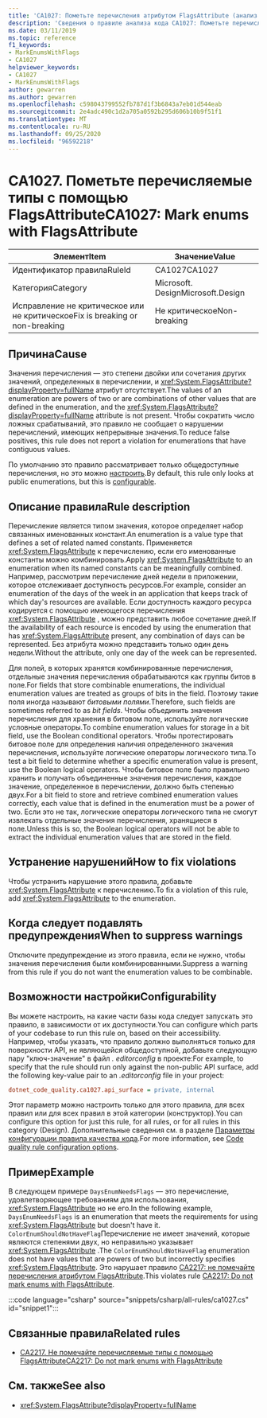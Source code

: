 ```yaml
---
title: 'CA1027: Пометьте перечисления атрибутом FlagsAttribute (анализ кода)'
description: 'Сведения о правиле анализа кода CA1027: Пометьте перечисления атрибутом FlagsAttribute'
ms.date: 03/11/2019
ms.topic: reference
f1_keywords:
- MarkEnumsWithFlags
- CA1027
helpviewer_keywords:
- CA1027
- MarkEnumsWithFlags
author: gewarren
ms.author: gewarren
ms.openlocfilehash: c598043799552fb787d1f3b6843a7eb01d544eab
ms.sourcegitcommit: 2e4adc490c1d2a705a0592b295d606b10b9f51f1
ms.translationtype: MT
ms.contentlocale: ru-RU
ms.lasthandoff: 09/25/2020
ms.locfileid: "96592218"
---
```

# <a name="ca1027-mark-enums-with-flagsattribute"></a><span data-ttu-id="28ead-103">CA1027. Пометьте перечисляемые типы с помощью FlagsAttribute</span><span class="sxs-lookup"><span data-stu-id="28ead-103">CA1027: Mark enums with FlagsAttribute</span></span>

| <span data-ttu-id="28ead-104">Элемент</span><span class="sxs-lookup"><span data-stu-id="28ead-104">Item</span></span>                                     | <span data-ttu-id="28ead-105">Значение</span><span class="sxs-lookup"><span data-stu-id="28ead-105">Value</span></span>            |
|------------------------------------------|------------------|
| <span data-ttu-id="28ead-106">Идентификатор правила</span><span class="sxs-lookup"><span data-stu-id="28ead-106">RuleId</span></span>                                   | <span data-ttu-id="28ead-107">CA1027</span><span class="sxs-lookup"><span data-stu-id="28ead-107">CA1027</span></span>           |
| <span data-ttu-id="28ead-108">Категория</span><span class="sxs-lookup"><span data-stu-id="28ead-108">Category</span></span>                                 | <span data-ttu-id="28ead-109">Microsoft. Design</span><span class="sxs-lookup"><span data-stu-id="28ead-109">Microsoft.Design</span></span> |
| <span data-ttu-id="28ead-110">Исправление не критическое или не критическое</span><span class="sxs-lookup"><span data-stu-id="28ead-110">Fix is breaking or non-breaking</span></span> | <span data-ttu-id="28ead-111">Не критическое</span><span class="sxs-lookup"><span data-stu-id="28ead-111">Non-breaking</span></span>     |

## <a name="cause"></a><span data-ttu-id="28ead-112">Причина</span><span class="sxs-lookup"><span data-stu-id="28ead-112">Cause</span></span>

<span data-ttu-id="28ead-113">Значения перечисления — это степени двойки или сочетания других значений, определенных в перечислении, и <xref:System.FlagsAttribute?displayProperty=fullName> атрибут отсутствует.</span><span class="sxs-lookup"><span data-stu-id="28ead-113">The values of an enumeration are powers of two or are combinations of other values that are defined in the enumeration, and the <xref:System.FlagsAttribute?displayProperty=fullName> attribute is not present.</span></span> <span data-ttu-id="28ead-114">Чтобы сократить число ложных срабатываний, это правило не сообщает о нарушении перечислений, имеющих непрерывные значения.</span><span class="sxs-lookup"><span data-stu-id="28ead-114">To reduce false positives, this rule does not report a violation for enumerations that have contiguous values.</span></span>

<span data-ttu-id="28ead-115">По умолчанию это правило рассматривает только общедоступные перечисления, но это можно [настроить](#configurability).</span><span class="sxs-lookup"><span data-stu-id="28ead-115">By default, this rule only looks at public enumerations, but this is [configurable](#configurability).</span></span>

## <a name="rule-description"></a><span data-ttu-id="28ead-116">Описание правила</span><span class="sxs-lookup"><span data-stu-id="28ead-116">Rule description</span></span>

<span data-ttu-id="28ead-117">Перечисление является типом значения, которое определяет набор связанных именованных констант.</span><span class="sxs-lookup"><span data-stu-id="28ead-117">An enumeration is a value type that defines a set of related named constants.</span></span> <span data-ttu-id="28ead-118">Применяется <xref:System.FlagsAttribute> к перечислению, если его именованные константы можно комбинировать.</span><span class="sxs-lookup"><span data-stu-id="28ead-118">Apply <xref:System.FlagsAttribute> to an enumeration when its named constants can be meaningfully combined.</span></span> <span data-ttu-id="28ead-119">Например, рассмотрим перечисление дней недели в приложении, которое отслеживает доступность ресурсов.</span><span class="sxs-lookup"><span data-stu-id="28ead-119">For example, consider an enumeration of the days of the week in an application that keeps track of which day's resources are available.</span></span> <span data-ttu-id="28ead-120">Если доступность каждого ресурса кодируется с помощью имеющегося перечисления <xref:System.FlagsAttribute> , можно представить любое сочетание дней.</span><span class="sxs-lookup"><span data-stu-id="28ead-120">If the availability of each resource is encoded by using the enumeration that has <xref:System.FlagsAttribute> present, any combination of days can be represented.</span></span> <span data-ttu-id="28ead-121">Без атрибута можно представить только один день недели.</span><span class="sxs-lookup"><span data-stu-id="28ead-121">Without the attribute, only one day of the week can be represented.</span></span>

<span data-ttu-id="28ead-122">Для полей, в которых хранятся комбинированные перечисления, отдельные значения перечисления обрабатываются как группы битов в поле.</span><span class="sxs-lookup"><span data-stu-id="28ead-122">For fields that store combinable enumerations, the individual enumeration values are treated as groups of bits in the field.</span></span> <span data-ttu-id="28ead-123">Поэтому такие поля иногда называют *битовыми полями*.</span><span class="sxs-lookup"><span data-stu-id="28ead-123">Therefore, such fields are sometimes referred to as *bit fields*.</span></span> <span data-ttu-id="28ead-124">Чтобы объединить значения перечисления для хранения в битовом поле, используйте логические условные операторы.</span><span class="sxs-lookup"><span data-stu-id="28ead-124">To combine enumeration values for storage in a bit field, use the Boolean conditional operators.</span></span> <span data-ttu-id="28ead-125">Чтобы протестировать битовое поле для определения наличия определенного значения перечисления, используйте логические операторы логического типа.</span><span class="sxs-lookup"><span data-stu-id="28ead-125">To test a bit field to determine whether a specific enumeration value is present, use the Boolean logical operators.</span></span> <span data-ttu-id="28ead-126">Чтобы битовое поле было правильно хранить и получать объединенные значения перечисления, каждое значение, определенное в перечислении, должно быть степенью двух.</span><span class="sxs-lookup"><span data-stu-id="28ead-126">For a bit field to store and retrieve combined enumeration values correctly, each value that is defined in the enumeration must be a power of two.</span></span> <span data-ttu-id="28ead-127">Если это не так, логические операторы логического типа не смогут извлекать отдельные значения перечисления, хранящиеся в поле.</span><span class="sxs-lookup"><span data-stu-id="28ead-127">Unless this is so, the Boolean logical operators will not be able to extract the individual enumeration values that are stored in the field.</span></span>

## <a name="how-to-fix-violations"></a><span data-ttu-id="28ead-128">Устранение нарушений</span><span class="sxs-lookup"><span data-stu-id="28ead-128">How to fix violations</span></span>

<span data-ttu-id="28ead-129">Чтобы устранить нарушение этого правила, добавьте <xref:System.FlagsAttribute> к перечислению.</span><span class="sxs-lookup"><span data-stu-id="28ead-129">To fix a violation of this rule, add <xref:System.FlagsAttribute> to the enumeration.</span></span>

## <a name="when-to-suppress-warnings"></a><span data-ttu-id="28ead-130">Когда следует подавлять предупреждения</span><span class="sxs-lookup"><span data-stu-id="28ead-130">When to suppress warnings</span></span>

<span data-ttu-id="28ead-131">Отключите предупреждение из этого правила, если не нужно, чтобы значения перечисления были комбинированными.</span><span class="sxs-lookup"><span data-stu-id="28ead-131">Suppress a warning from this rule if you do not want the enumeration values to be combinable.</span></span>

## <a name="configurability"></a><span data-ttu-id="28ead-132">Возможности настройки</span><span class="sxs-lookup"><span data-stu-id="28ead-132">Configurability</span></span>

<span data-ttu-id="28ead-133">Вы можете настроить, на какие части базы кода следует запускать это правило, в зависимости от их доступности.</span><span class="sxs-lookup"><span data-stu-id="28ead-133">You can configure which parts of your codebase to run this rule on, based on their accessibility.</span></span> <span data-ttu-id="28ead-134">Например, чтобы указать, что правило должно выполняться только для поверхности API, не являющейся общедоступной, добавьте следующую пару "ключ-значение" в файл *. editorconfig* в проекте:</span><span class="sxs-lookup"><span data-stu-id="28ead-134">For example, to specify that the rule should run only against the non-public API surface, add the following key-value pair to an *.editorconfig* file in your project:</span></span>

```ini
dotnet_code_quality.ca1027.api_surface = private, internal
```

<span data-ttu-id="28ead-135">Этот параметр можно настроить только для этого правила, для всех правил или для всех правил в этой категории (конструктор).</span><span class="sxs-lookup"><span data-stu-id="28ead-135">You can configure this option for just this rule, for all rules, or for all rules in this category (Design).</span></span> <span data-ttu-id="28ead-136">Дополнительные сведения см. в разделе [Параметры конфигурации правила качества кода](../code-quality-rule-options.md).</span><span class="sxs-lookup"><span data-stu-id="28ead-136">For more information, see [Code quality rule configuration options](../code-quality-rule-options.md).</span></span>

## <a name="example"></a><span data-ttu-id="28ead-137">Пример</span><span class="sxs-lookup"><span data-stu-id="28ead-137">Example</span></span>

<span data-ttu-id="28ead-138">В следующем примере `DaysEnumNeedsFlags` — это перечисление, удовлетворяющее требованиям для использования, <xref:System.FlagsAttribute> но не его.</span><span class="sxs-lookup"><span data-stu-id="28ead-138">In the following example, `DaysEnumNeedsFlags` is an enumeration that meets the requirements for using <xref:System.FlagsAttribute> but doesn't have it.</span></span> <span data-ttu-id="28ead-139">`ColorEnumShouldNotHaveFlag`Перечисление не имеет значений, которые являются степенями двух, но неправильно указывает <xref:System.FlagsAttribute> .</span><span class="sxs-lookup"><span data-stu-id="28ead-139">The `ColorEnumShouldNotHaveFlag` enumeration does not have values that are powers of two but incorrectly specifies <xref:System.FlagsAttribute>.</span></span> <span data-ttu-id="28ead-140">Это нарушает правило [CA2217: не помечайте перечисления атрибутом FlagsAttribute](ca2217.md).</span><span class="sxs-lookup"><span data-stu-id="28ead-140">This violates rule [CA2217: Do not mark enums with FlagsAttribute](ca2217.md).</span></span>

:::code language="csharp" source="snippets/csharp/all-rules/ca1027.cs" id="snippet1":::

## <a name="related-rules"></a><span data-ttu-id="28ead-141">Связанные правила</span><span class="sxs-lookup"><span data-stu-id="28ead-141">Related rules</span></span>

- [<span data-ttu-id="28ead-142">CA2217. Не помечайте перечисляемые типы с помощью FlagsAttribute</span><span class="sxs-lookup"><span data-stu-id="28ead-142">CA2217: Do not mark enums with FlagsAttribute</span></span>](ca2217.md)

## <a name="see-also"></a><span data-ttu-id="28ead-143">См. также</span><span class="sxs-lookup"><span data-stu-id="28ead-143">See also</span></span>

- <xref:System.FlagsAttribute?displayProperty=fullName>

